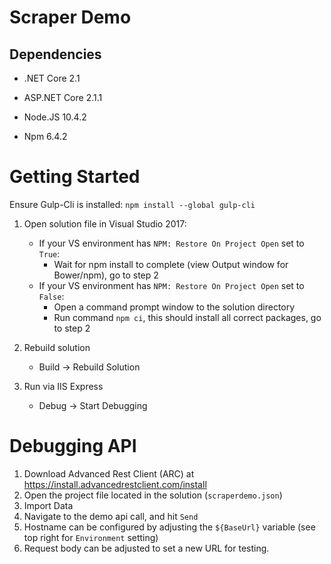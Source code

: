 # Scraper Demo

## Dependencies
- .NET Core 2.1
- ASP.NET Core 2.1.1

- Node.JS 10.4.2
- Npm 6.4.2

# Getting Started
Ensure Gulp-Cli is installed:
`npm install --global gulp-cli`

1. Open solution file in Visual Studio 2017:
	- If your VS environment has `NPM: Restore On Project Open` set to `True`:
		- Wait for npm install to complete (view Output window for Bower/npm), go to step 2
	- If your VS environment has `NPM: Restore On Project Open` set to `False`:
		- Open a command prompt window to the solution directory
		- Run command `npm ci`, this should install all correct packages, go to step 2

2. Rebuild solution
	- Build -> Rebuild Solution

3. Run via IIS Express
	- Debug -> Start Debugging
	

# Debugging API
1. Download Advanced Rest Client (ARC) at https://install.advancedrestclient.com/install 
2. Open the project file located in the solution (`scraperdemo.json`)
3. Import Data
4. Navigate to the demo api call, and hit `Send`
5. Hostname can be configured by adjusting the `${BaseUrl}` variable (see top right for `Environment` setting)
6. Request body can be adjusted to set a new URL for testing.